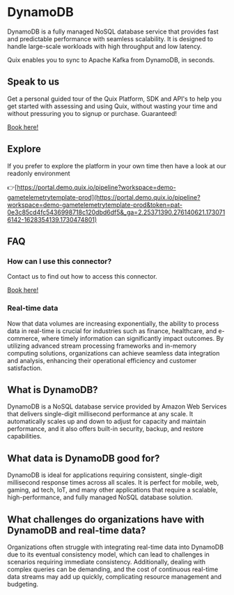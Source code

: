 <!-- START MARKDOWN -->
<!--[tech-name]-->
# DynamoDB

<!--[blurb-about-tech]-->
DynamoDB is a fully managed NoSQL database service that provides fast and predictable performance with seamless scalability. It is designed to handle large-scale workloads with high throughput and low latency.

Quix enables you to sync to Apache Kafka <span id="to_or_from">from</span> <span id="techname">DynamoDB</span>, in seconds.

## Speak to us

Get a personal guided tour of the Quix Platform, SDK and API's to help you get started with assessing and using Quix, without wasting your time and without pressuring you to signup or purchase. Guaranteed!

[Book here!](https://share.hsforms.com/1iW0TmZzKQMChk0lxd_tGiw4yjw2?__hstc=175542013.19c333c2ae8002be5fbc6a17a447e442.1730474801833.1730474801833.1730716142494.2&__hssc=175542013.2.1730716142494&__hsfp=3927774151)


## Explore

If you prefer to explore the platform in your own time then have a look at our readonly environment

👉[https://portal.demo.quix.io/pipeline?workspace=demo-gametelemetrytemplate-prod](https://portal.demo.quix.io/pipeline?workspace=demo-gametelemetrytemplate-prod&token=pat-0e3c85cd4fc5436998718c120dbd6df5&_ga=2.25371390.276140621.1730716142-1628354139.1730474801)


## FAQ 

### How can I use this connector?

Contact us to find out how to access this connector.

[Book here!](https://share.hsforms.com/1iW0TmZzKQMChk0lxd_tGiw4yjw2?__hstc=175542013.19c333c2ae8002be5fbc6a17a447e442.1730474801833.1730474801833.1730716142494.2&__hssc=175542013.2.1730716142494&__hsfp=3927774151)

### Real-time data

Now that data volumes are increasing exponentially, the ability to process data in real-time is crucial for industries such as finance, healthcare, and e-commerce, where timely information can significantly impact outcomes. By utilizing advanced stream processing frameworks and in-memory computing solutions, organizations can achieve seamless data integration and analysis, enhancing their operational efficiency and customer satisfaction.

## What is <span id="techname">DynamoDB</span>?

<!--[tech-seo-text]-->
DynamoDB is a NoSQL database service provided by Amazon Web Services that delivers single-digit millisecond performance at any scale. It automatically scales up and down to adjust for capacity and maintain performance, and it also offers built-in security, backup, and restore capabilities.

## What data is <span id="techname">DynamoDB</span> good for?

<!--[tech-data-seo-text]-->
DynamoDB is ideal for applications requiring consistent, single-digit millisecond response times across all scales. It is perfect for mobile, web, gaming, ad tech, IoT, and many other applications that require a scalable, high-performance, and fully managed NoSQL database solution.

## What challenges do organizations have with <span id="techname">DynamoDB</span> and real-time data?

<!--[tech-challenges-seo-text]-->
Organizations often struggle with integrating real-time data into DynamoDB due to its eventual consistency model, which can lead to challenges in scenarios requiring immediate consistency. Additionally, dealing with complex queries can be demanding, and the cost of continuous real-time data streams may add up quickly, complicating resource management and budgeting.
<!-- END MARKDOWN -->